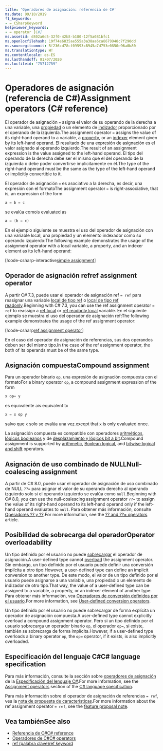 ```yaml
---
title: 'Operadores de asignación: referencia de C#'
ms.date: 09/10/2019
f1_keywords:
- =_CSharpKeyword
helpviewer_keywords:
- = operator [C#]
ms.assetid: d802a6d5-32f0-42b8-b180-12f5a081bfc1
ms.openlocfilehash: 19f74e6835ae555a3a38aa6ca8679948c7f290dd
ms.sourcegitcommit: 5f236cd78cf09593c8945a7d753e0850e96a0b80
ms.translationtype: HT
ms.contentlocale: es-ES
ms.lasthandoff: 01/07/2020
ms.locfileid: "75712759"
---
```

# <a name="assignment-operators-c-reference"></a><span data-ttu-id="8129d-102">Operadores de asignación (referencia de C#)</span><span class="sxs-lookup"><span data-stu-id="8129d-102">Assignment operators (C# reference)</span></span>

<span data-ttu-id="8129d-103">El operador de asignación `=` asigna el valor de su operando de la derecha a una variable, una [propiedad](../../programming-guide/classes-and-structs/properties.md) o un elemento de [indizador](../../programming-guide/indexers/index.md) proporcionado por el operando de la izquierda.</span><span class="sxs-lookup"><span data-stu-id="8129d-103">The assignment operator `=` assigns the value of its right-hand operand to a variable, a [property](../../programming-guide/classes-and-structs/properties.md), or an [indexer](../../programming-guide/indexers/index.md) element given by its left-hand operand.</span></span> <span data-ttu-id="8129d-104">El resultado de una expresión de asignación es el valor asignado al operando izquierdo.</span><span class="sxs-lookup"><span data-stu-id="8129d-104">The result of an assignment expression is the value assigned to the left-hand operand.</span></span> <span data-ttu-id="8129d-105">El tipo del operando de la derecha debe ser el mismo que el del operando de la izquierda o debe poder convertirse implícitamente en él.</span><span class="sxs-lookup"><span data-stu-id="8129d-105">The type of the right-hand operand must be the same as the type of the left-hand operand or implicitly convertible to it.</span></span>

<span data-ttu-id="8129d-106">El operador de asignación `=` es asociativo a la derecha, es decir, una expresión con el formato</span><span class="sxs-lookup"><span data-stu-id="8129d-106">The assignment operator `=` is right-associative, that is, an expression of the form</span></span>

```csharp
a = b = c
```

<span data-ttu-id="8129d-107">se evalúa como</span><span class="sxs-lookup"><span data-stu-id="8129d-107">is evaluated as</span></span>

```csharp
a = (b = c)
```

<span data-ttu-id="8129d-108">En el ejemplo siguiente se muestra el uso del operador de asignación con una variable local, una propiedad y un elemento indexador como su operando izquierdo:</span><span class="sxs-lookup"><span data-stu-id="8129d-108">The following example demonstrates the usage of the assignment operator with a local variable, a property, and an indexer element as its left-hand operand:</span></span>

[!code-csharp-interactive[simple assignment](~/samples/csharp/language-reference/operators/AssignmentOperator.cs#Simple)]

## <a name="ref-assignment-operator"></a><span data-ttu-id="8129d-109">Operador de asignación ref</span><span class="sxs-lookup"><span data-stu-id="8129d-109">ref assignment operator</span></span>

<span data-ttu-id="8129d-110">A partir C# 7.3, puede usar el operador de asignación ref `= ref` para reasignar una variable [local de tipo ref](../keywords/ref.md#ref-locals) o [local de tipo ref readonly](../keywords/ref.md#ref-readonly-locals).</span><span class="sxs-lookup"><span data-stu-id="8129d-110">Beginning with C# 7.3, you can use the ref assignment operator `= ref` to reassign a [ref local](../keywords/ref.md#ref-locals) or [ref readonly local](../keywords/ref.md#ref-readonly-locals) variable.</span></span> <span data-ttu-id="8129d-111">En el siguiente ejemplo se muestra el uso del operador de asignación ref:</span><span class="sxs-lookup"><span data-stu-id="8129d-111">The following example demonstrates the usage of the ref assignment operator:</span></span>

[!code-csharp[ref assignment operator](~/samples/csharp/language-reference/operators/AssignmentOperator.cs#RefAssignment)]

<span data-ttu-id="8129d-112">En el caso del operador de asignación de referencias, sus dos operandos deben ser del mismo tipo.</span><span class="sxs-lookup"><span data-stu-id="8129d-112">In the case of the ref assignment operator, the both of its operands must be of the same type.</span></span>

## <a name="compound-assignment"></a><span data-ttu-id="8129d-113">Asignación compuesta</span><span class="sxs-lookup"><span data-stu-id="8129d-113">Compound assignment</span></span>

<span data-ttu-id="8129d-114">Para un operador binario `op`, una expresión de asignación compuesta con el formato</span><span class="sxs-lookup"><span data-stu-id="8129d-114">For a binary operator `op`, a compound assignment expression of the form</span></span>

```csharp
x op= y
```

<span data-ttu-id="8129d-115">es equivalente a</span><span class="sxs-lookup"><span data-stu-id="8129d-115">is equivalent to</span></span>

```csharp
x = x op y
```

<span data-ttu-id="8129d-116">salvo que `x` solo se evalúa una vez.</span><span class="sxs-lookup"><span data-stu-id="8129d-116">except that `x` is only evaluated once.</span></span>

<span data-ttu-id="8129d-117">La asignación compuesta es compatible con operadores [aritméticos](arithmetic-operators.md#compound-assignment), [lógicos booleanos](boolean-logical-operators.md#compound-assignment) y de [desplazamiento y lógicos bit a bit](bitwise-and-shift-operators.md#compound-assignment).</span><span class="sxs-lookup"><span data-stu-id="8129d-117">Compound assignment is supported by [arithmetic](arithmetic-operators.md#compound-assignment), [Boolean logical](boolean-logical-operators.md#compound-assignment), and [bitwise logical and shift](bitwise-and-shift-operators.md#compound-assignment) operators.</span></span>

## <a name="null-coalescing-assignment"></a><span data-ttu-id="8129d-118">Asignación de uso combinado de NULL</span><span class="sxs-lookup"><span data-stu-id="8129d-118">Null-coalescing assignment</span></span>

<span data-ttu-id="8129d-119">A partir de C# 8.0, puede usar el operador de asignación de uso combinado de NULL `??=` para asignar el valor de su operando derecho al operando izquierdo solo si el operando izquierdo se evalúa como `null`.</span><span class="sxs-lookup"><span data-stu-id="8129d-119">Beginning with C# 8.0, you can use the null-coalescing assignment operator `??=` to assign the value of its right-hand operand to its left-hand operand only if the left-hand operand evaluates to `null`.</span></span> <span data-ttu-id="8129d-120">Para obtener más información, consulte [Operadores ?? y ??](null-coalescing-operator.md).</span><span class="sxs-lookup"><span data-stu-id="8129d-120">For more information, see the [?? and ??= operators](null-coalescing-operator.md) article.</span></span>

## <a name="operator-overloadability"></a><span data-ttu-id="8129d-121">Posibilidad de sobrecarga del operador</span><span class="sxs-lookup"><span data-stu-id="8129d-121">Operator overloadability</span></span>

<span data-ttu-id="8129d-122">Un tipo definido por el usuario no puede [sobrecargar](operator-overloading.md) el operador de asignación.</span><span class="sxs-lookup"><span data-stu-id="8129d-122">A user-defined type cannot [overload](operator-overloading.md) the assignment operator.</span></span> <span data-ttu-id="8129d-123">Sin embargo, un tipo definido por el usuario puede definir una conversión implícita a otro tipo.</span><span class="sxs-lookup"><span data-stu-id="8129d-123">However, a user-defined type can define an implicit conversion to another type.</span></span> <span data-ttu-id="8129d-124">De este modo, el valor de un tipo definido por el usuario puede asignarse a una variable, una propiedad o un elemento de indizador de otro tipo.</span><span class="sxs-lookup"><span data-stu-id="8129d-124">That way, the value of a user-defined type can be assigned to a variable, a property, or an indexer element of another type.</span></span> <span data-ttu-id="8129d-125">Para obtener más información, vea [Operadores de conversión definidos por el usuario](user-defined-conversion-operators.md).</span><span class="sxs-lookup"><span data-stu-id="8129d-125">For more information, see [User-defined conversion operators](user-defined-conversion-operators.md).</span></span>

<span data-ttu-id="8129d-126">Un tipo definido por el usuario no puede sobrecargar de forma explícita un operador de asignación compuesta.</span><span class="sxs-lookup"><span data-stu-id="8129d-126">A user-defined type cannot explicitly overload a compound assignment operator.</span></span> <span data-ttu-id="8129d-127">Pero si un tipo definido por el usuario sobrecarga un operador binario `op`, el operador `op=`, si existe, también se sobrecarga de forma implícita.</span><span class="sxs-lookup"><span data-stu-id="8129d-127">However, if a user-defined type overloads a binary operator `op`, the `op=` operator, if it exists, is also implicitly overloaded.</span></span>

## <a name="c-language-specification"></a><span data-ttu-id="8129d-128">Especificación del lenguaje C#</span><span class="sxs-lookup"><span data-stu-id="8129d-128">C# language specification</span></span>

<span data-ttu-id="8129d-129">Para más información, consulte la sección sobre [operadores de asignación](~/_csharplang/spec/expressions.md#assignment-operators) de la [Especificación del lenguaje C#](~/_csharplang/spec/introduction.md).</span><span class="sxs-lookup"><span data-stu-id="8129d-129">For more information, see the [Assignment operators](~/_csharplang/spec/expressions.md#assignment-operators) section of the [C# language specification](~/_csharplang/spec/introduction.md).</span></span>

<span data-ttu-id="8129d-130">Para más información sobre el operador de asignación de referencias `= ref`, vea la [nota de propuesta de características](~/_csharplang/proposals/csharp-7.3/ref-local-reassignment.md).</span><span class="sxs-lookup"><span data-stu-id="8129d-130">For more information about the ref assignment operator `= ref`, see the [feature proposal note](~/_csharplang/proposals/csharp-7.3/ref-local-reassignment.md).</span></span>

## <a name="see-also"></a><span data-ttu-id="8129d-131">Vea también</span><span class="sxs-lookup"><span data-stu-id="8129d-131">See also</span></span>

- [<span data-ttu-id="8129d-132">Referencia de C#</span><span class="sxs-lookup"><span data-stu-id="8129d-132">C# reference</span></span>](../index.md)
- [<span data-ttu-id="8129d-133">Operadores de C#</span><span class="sxs-lookup"><span data-stu-id="8129d-133">C# operators</span></span>](index.md)
- [<span data-ttu-id="8129d-134">ref (palabra clave)</span><span class="sxs-lookup"><span data-stu-id="8129d-134">ref keyword</span></span>](../keywords/ref.md)
